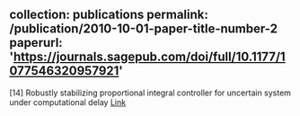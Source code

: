 collection: publications
permalink: /publication/2010-10-01-paper-title-number-2
paperurl: 'https://journals.sagepub.com/doi/full/10.1177/1077546320957921'
---
[14] Robustly stabilizing proportional integral controller for uncertain system under computational delay [Link](https://journals.sagepub.com/doi/full/10.1177/1077546320957921)
